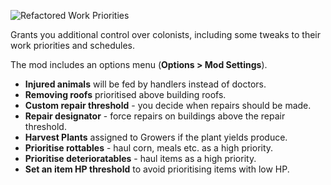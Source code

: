 ![Refactored Work Priorities](http://i.imgur.com/WmWF72A.png)

Grants you additional control over colonists, including some tweaks to their work priorities and schedules.

The mod includes an options menu (**Options > Mod Settings**).

* **Injured animals** will be fed by handlers instead of doctors.
* **Removing roofs** prioritised above building roofs.
* **Custom repair threshold** - you decide when repairs should be made.
* **Repair designator** - force repairs on buildings above the repair threshold.
* **Harvest Plants** assigned to Growers if the plant yields produce.
* **Prioritise rottables** - haul corn, meals etc. as a high priority.
* **Prioritise deterioratables** - haul items as a high priority.
* **Set an item HP threshold** to avoid prioritising items with low HP.
